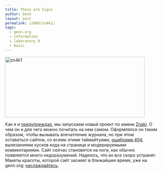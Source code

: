 ```yaml
---
title: These are Signs
author: Genn
layout: post
permalink: /2008/zn4k1/
tags:
  - genn.org
  - information
  - laboratory 8
  - music
---
```

<img src='http://mega.genn.org/=^_^=/uploads/2008/06/signs.png' alt='zn4k1'  width="460" height="200" />

Как я и [предупреждал][1], мы запускаем новый проект по имени [Znaki][2]. О чем он и для чего можно почитать на нем самом. Оформлялся он таким образом, чтобы вызывать впечатление журнала, но при этом оставаться сайтом, со всеми этими таймайтуами, [ошибками 404][3], вылезаниями кусков кода на странице и модерируемыми комментариями. Сайт сейчас становится на ноги, как обычно появляется много недоразумений. Надеюсь, что их все скоро устранят. Макеты красоты, которой сайт засияет в ближайшее время, уже на genn.org: [наслаждайтесь][4].

 [1]: http://mega.genn.org/2008/341/
 [2]: http://znaki.fm/
 [3]: http://www.znaki.fm/404
 [4]: http://genn.org/#/works/znaki/